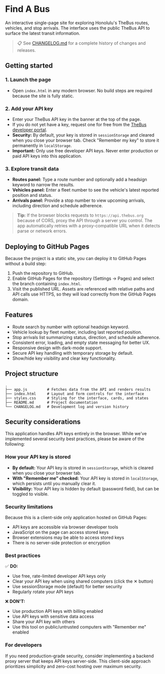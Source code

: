 # Find A Bus

An interactive single-page site for exploring Honolulu's TheBus routes, vehicles, and stop arrivals. The interface uses the public TheBus API to surface the latest transit information.

> 📋 See [CHANGELOG.md](CHANGELOG.md) for a complete history of changes and releases.

## Getting started

### 1. Launch the page

- Open `index.html` in any modern browser. No build steps are required because the site is fully static.

### 2. Add your API key

- Enter your TheBus API key in the banner at the top of the page.
- If you do not yet have a key, request one for free from the [TheBus developer portal](https://www.honolulutransit.org/).
- **Security:** By default, your key is stored in `sessionStorage` and cleared when you close your browser tab. Check "Remember my key" to store it permanently in `localStorage`.
- **Important:** Only use free developer API keys. Never enter production or paid API keys into this application.

### 3. Explore transit data

- **Routes panel:** Type a route number and optionally add a headsign keyword to narrow the results.
- **Vehicles panel:** Enter a fleet number to see the vehicle's latest reported position and status.
- **Arrivals panel:** Provide a stop number to view upcoming arrivals, including direction and schedule adherence.

> **Tip:** If the browser blocks requests to `https://api.thebus.org` because of CORS, proxy the API through a server you control. The app automatically retries with a proxy-compatible URL when it detects parse or network errors.

## Deploying to GitHub Pages

Because the project is a static site, you can deploy it to GitHub Pages without a build step:

1. Push the repository to GitHub.
2. Enable GitHub Pages for the repository (Settings → Pages) and select the branch containing `index.html`.
3. Visit the published URL. Assets are referenced with relative paths and API calls use HTTPS, so they will load correctly from the GitHub Pages domain.

## Features

- Route search by number with optional headsign keyword.
- Vehicle lookup by fleet number, including last reported position.
- Stop arrivals list summarizing status, direction, and schedule adherence.
- Consistent error, loading, and empty state messaging for better UX.
- Responsive design with dark-mode support.
- Secure API key handling with temporary storage by default.
- Show/hide key visibility and clear key functionality.

## Project structure

```
.
├── app.js         # Fetches data from the API and renders results
├── index.html     # Layout and form controls for the interface
├── styles.css     # Styling for the interface, cards, and states
├── README.md      # Project documentation
└── CHANGELOG.md   # Development log and version history
```

## Security considerations

This application handles API keys entirely in the browser. While we've implemented several security best practices, please be aware of the following:

### How your API key is stored

- **By default:** Your API key is stored in `sessionStorage`, which is cleared when you close your browser tab.
- **With "Remember me" checked:** Your API key is stored in `localStorage`, which persists until you manually clear it.
- **Visibility:** Your API key is hidden by default (password field), but can be toggled to visible.

### Security limitations

Because this is a client-side only application hosted on GitHub Pages:

- API keys are accessible via browser developer tools
- JavaScript on the page can access stored keys
- Browser extensions may be able to access stored keys
- There is no server-side protection or encryption

### Best practices

✅ **DO:**
- Use free, rate-limited developer API keys only
- Clear your API key when using shared computers (click the ✕ button)
- Use sessionStorage mode (default) for better security
- Regularly rotate your API keys

❌ **DON'T:**
- Use production API keys with billing enabled
- Use API keys with sensitive data access
- Share your API key with others
- Use this tool on public/untrusted computers with "Remember me" enabled

### For developers

If you need production-grade security, consider implementing a backend proxy server that keeps API keys server-side. This client-side approach prioritizes simplicity and zero-cost hosting over maximum security.
